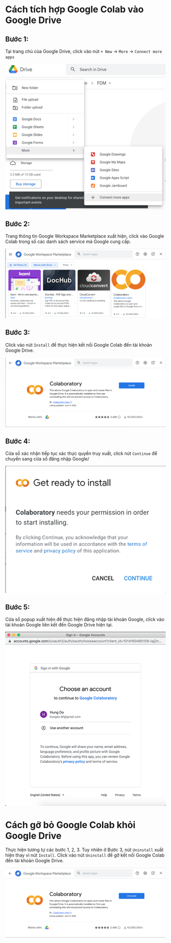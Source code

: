 # Cách tích hợp Google Colab vào Google Drive

## Bước 1:

Tại trang chủ của Google Drive, click vào nút `+ New` -> `More` -> `Connect more apps`

![fig1](https://github.com/hungaya/google-colab-getting-started/blob/main/img/connect-apps.png?raw=true)

## Bước 2:

Trang thông tin Google Workspace Marketplace xuất hiện, click vào Google Colab trong số các danh sách service mà Google cung cấp.

![fig2](https://github.com/hungaya/google-colab-getting-started/blob/main/img/workspace.png?raw=true)

## Bước 3:

Click vào nút `Install` để thực hiện kết nối Google Colab đến tài khoản Google Drive.

![fig3](https://github.com/hungaya/google-colab-getting-started/blob/main/img/colab-install.png?raw=true)

## Bước 4:

Cửa sổ xác nhận tiếp tục xác thực quyền truy xuất, click nút `Continue` để chuyển sang cửa sổ đăng nhập Google/

![fig4](https://github.com/hungaya/google-colab-getting-started/blob/main/img/permission.png?raw=true)

## Bước 5:

Cửa sổ popup xuất hiện để thực hiện đăng nhập tài khoản Google, click vào tài khoản Google liên kết đến Google Drive hiện tại.

![fig5](https://github.com/hungaya/google-colab-getting-started/blob/main/img/google-signin.png?raw=true)

# Cách gỡ bỏ Google Colab khỏi Google Drive

Thực hiện tương tự các bước 1, 2, 3. Tuy nhiên ở Bước 3, nút `Uninstall` xuất hiện thay vì nút `Install`. Click vào nút `Uninstall` để gỡ kết nối Google Colab đến tài khoản Google Drive.

![fig6](https://github.com/hungaya/google-colab-getting-started/blob/main/img/colab-uninstall.png?raw=true)
